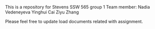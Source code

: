 This is a repository for Stevens SSW 565 group 1
Team member:
Nadia Vedeneyeva
Yinghui Cai
Ziyu Zhang

Please feel free to update load documents related with assignment. 